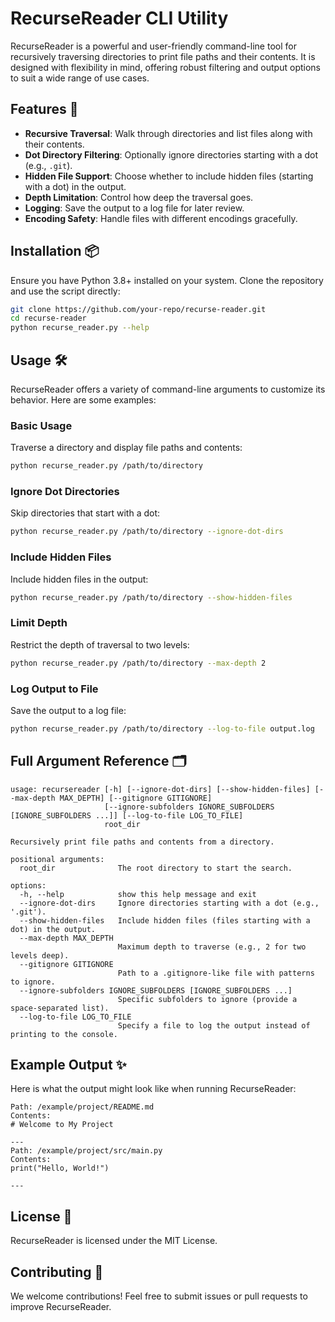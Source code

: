 # RecurseReader CLI Utility

RecurseReader is a powerful and user-friendly command-line tool for recursively traversing directories to print file paths and their contents. It is designed with flexibility in mind, offering robust filtering and output options to suit a wide range of use cases.

## Features 🚀
- **Recursive Traversal**: Walk through directories and list files along with their contents.
- **Dot Directory Filtering**: Optionally ignore directories starting with a dot (e.g., `.git`).
- **Hidden File Support**: Choose whether to include hidden files (starting with a dot) in the output.
- **Depth Limitation**: Control how deep the traversal goes.
- **Logging**: Save the output to a log file for later review.
- **Encoding Safety**: Handle files with different encodings gracefully.

## Installation 📦
Ensure you have Python 3.8+ installed on your system. Clone the repository and use the script directly:
```bash
git clone https://github.com/your-repo/recurse-reader.git
cd recurse-reader
python recurse_reader.py --help
```

## Usage 🛠️
RecurseReader offers a variety of command-line arguments to customize its behavior. Here are some examples:

### Basic Usage
Traverse a directory and display file paths and contents:
```bash
python recurse_reader.py /path/to/directory
```

### Ignore Dot Directories
Skip directories that start with a dot:
```bash
python recurse_reader.py /path/to/directory --ignore-dot-dirs
```

### Include Hidden Files
Include hidden files in the output:
```bash
python recurse_reader.py /path/to/directory --show-hidden-files
```

### Limit Depth
Restrict the depth of traversal to two levels:
```bash
python recurse_reader.py /path/to/directory --max-depth 2
```

### Log Output to File
Save the output to a log file:
```bash
python recurse_reader.py /path/to/directory --log-to-file output.log
```

## Full Argument Reference 🗂️
```plaintext
usage: recursereader [-h] [--ignore-dot-dirs] [--show-hidden-files] [--max-depth MAX_DEPTH] [--gitignore GITIGNORE]
                     [--ignore-subfolders IGNORE_SUBFOLDERS [IGNORE_SUBFOLDERS ...]] [--log-to-file LOG_TO_FILE]
                     root_dir

Recursively print file paths and contents from a directory.

positional arguments:
  root_dir              The root directory to start the search.

options:
  -h, --help            show this help message and exit
  --ignore-dot-dirs     Ignore directories starting with a dot (e.g., '.git').
  --show-hidden-files   Include hidden files (files starting with a dot) in the output.
  --max-depth MAX_DEPTH
                        Maximum depth to traverse (e.g., 2 for two levels deep).
  --gitignore GITIGNORE
                        Path to a .gitignore-like file with patterns to ignore.
  --ignore-subfolders IGNORE_SUBFOLDERS [IGNORE_SUBFOLDERS ...]
                        Specific subfolders to ignore (provide a space-separated list).
  --log-to-file LOG_TO_FILE
                        Specify a file to log the output instead of printing to the console.

```

## Example Output ✨
Here is what the output might look like when running RecurseReader:
```plaintext
Path: /example/project/README.md
Contents:
# Welcome to My Project

---
Path: /example/project/src/main.py
Contents:
print("Hello, World!")

---
```

## License 📜
RecurseReader is licensed under the MIT License.

## Contributing 🤝
We welcome contributions! Feel free to submit issues or pull requests to improve RecurseReader.
